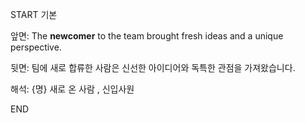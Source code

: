 START
기본

앞면:
The **newcomer** to the team brought fresh ideas and a unique perspective.


뒷면:
팀에 새로 합류한 사람은 신선한 아이디어와 독특한 관점을 가져왔습니다.


해석:
{명} 새로 온 사람 , 신입사원
<!--ID: 1740393309352-->
END